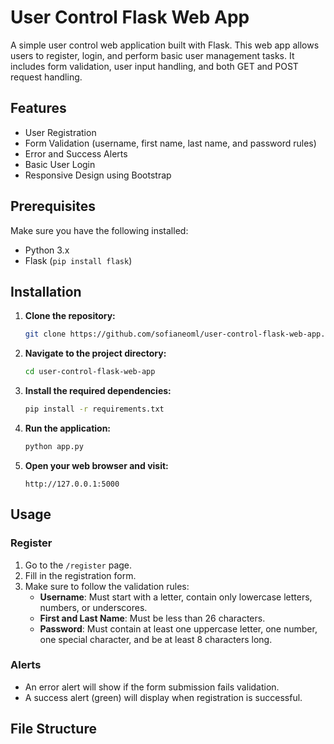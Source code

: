 # User Control Flask Web App

A simple user control web application built with Flask. This web app allows users to register, login, and perform basic user management tasks. It includes form validation, user input handling, and both GET and POST request handling.

## Features
- User Registration
- Form Validation (username, first name, last name, and password rules)
- Error and Success Alerts
- Basic User Login
- Responsive Design using Bootstrap

## Prerequisites
Make sure you have the following installed:
- Python 3.x
- Flask (`pip install flask`)

## Installation

1. **Clone the repository:**
    ```bash
    git clone https://github.com/sofianeoml/user-control-flask-web-app.git
    ```
2. **Navigate to the project directory:**
    ```bash
    cd user-control-flask-web-app
    ```
3. **Install the required dependencies:**
    ```bash
    pip install -r requirements.txt
    ```
4. **Run the application:**
    ```bash
    python app.py
    ```
5. **Open your web browser and visit:**
    ```
    http://127.0.0.1:5000
    ```

## Usage

### Register
1. Go to the `/register` page.
2. Fill in the registration form.
3. Make sure to follow the validation rules:
   - **Username**: Must start with a letter, contain only lowercase letters, numbers, or underscores.
   - **First and Last Name**: Must be less than 26 characters.
   - **Password**: Must contain at least one uppercase letter, one number, one special character, and be at least 8 characters long.

### Alerts
- An error alert will show if the form submission fails validation.
- A success alert (green) will display when registration is successful.

## File Structure
